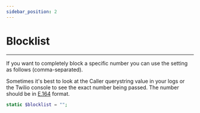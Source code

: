 ```yaml
---
sidebar_position: 2
---
```


# Blocklist

---

If you want to completely block a specific number you can use the setting as follows (comma-separated).

Sometimes it's best to look at the Caller querystring value in your logs or the Twilio console to see the exact number being passed. The number should be in  [E.164](https://www.twilio.com/docs/glossary/what-e164) format.

```php
static $blocklist = "";
```
